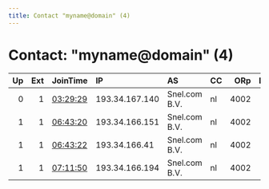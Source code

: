 ```yaml
---
title: Contact "myname@domain" (4)
---
```


# Contact: "myname@domain" (4)

|   Up |   Ext | JoinTime                                                                                            | IP             | AS            | CC   |   ORp |   Dirp | OS    | Version   | Nickname   |   eFamMembers |
|-----:|------:|:----------------------------------------------------------------------------------------------------|:---------------|:--------------|:-----|------:|-------:|:------|:----------|:-----------|--------------:|
|    0 |     1 | [03:29:29](https://metrics.torproject.org/rs.html#details/0DD13750CCC0AA63C39005D2B521B6508B059B6A) | 193.34.167.140 | Snel.com B.V. | nl   |  4002 |      0 | Linux | 0.4.5.9   | myhost1    |             1 |
|    1 |     1 | [06:43:20](https://metrics.torproject.org/rs.html#details/F2DEAE66E38C68BFD96BD0C324C095E5A5524847) | 193.34.166.151 | Snel.com B.V. | nl   |  4002 |      0 | Linux | 0.4.5.9   | myhost1    |             1 |
|    1 |     1 | [06:43:22](https://metrics.torproject.org/rs.html#details/7511919E23C3328DA6E31D61987CFE424ECF8581) | 193.34.166.41  | Snel.com B.V. | nl   |  4002 |      0 | Linux | 0.4.5.9   | myhost1    |             1 |
|    1 |     1 | [07:11:50](https://metrics.torproject.org/rs.html#details/1298B849560B7D94E52C5D953BA83BAA32CC0E05) | 193.34.166.194 | Snel.com B.V. | nl   |  4002 |      0 | Linux | 0.4.5.9   | myhost4    |             1 |
